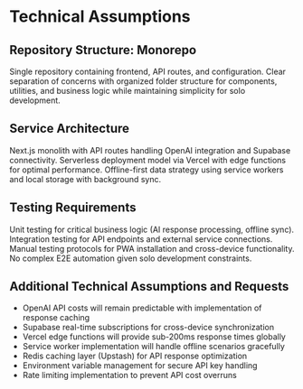 # Technical Assumptions

## Repository Structure: Monorepo

Single repository containing frontend, API routes, and configuration. Clear separation of concerns with organized folder structure for components, utilities, and business logic while maintaining simplicity for solo development.

## Service Architecture

Next.js monolith with API routes handling OpenAI integration and Supabase connectivity. Serverless deployment model via Vercel with edge functions for optimal performance. Offline-first data strategy using service workers and local storage with background sync.

## Testing Requirements

Unit testing for critical business logic (AI response processing, offline sync). Integration testing for API endpoints and external service connections. Manual testing protocols for PWA installation and cross-device functionality. No complex E2E automation given solo development constraints.

## Additional Technical Assumptions and Requests

- OpenAI API costs will remain predictable with implementation of response caching
- Supabase real-time subscriptions for cross-device synchronization
- Vercel edge functions will provide sub-200ms response times globally
- Service worker implementation will handle offline scenarios gracefully
- Redis caching layer (Upstash) for API response optimization
- Environment variable management for secure API key handling
- Rate limiting implementation to prevent API cost overruns
